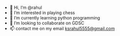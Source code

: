 - 👋 Hi, I’m @rahul
- 👀 I’m interested in playing chess
- 🌱 I’m currently learning python programming
- 💞️ I’m looking to collaborate on GDSC
- 📫 contact me on my email ksrahul5555@gmail.com
<!---
githubuser1709/githubuser1709 is a ✨ special ✨ repository because its `README.md` (this file) appears on your GitHub profile.
You can click the Preview link to take a look at your changes.
--->
